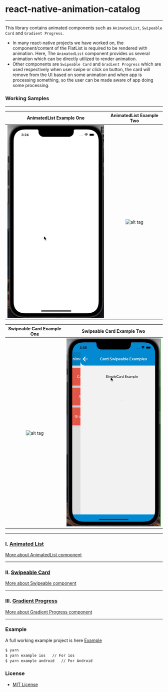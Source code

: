 # react-native-animation-catalog
-------------
This library contains animated components such as ```AnimatedList```, ```Swipeable Card``` and ```Gradient Progress```.
* In many react-native projects we have worked on, the component/content of the FlatList is required to be rendered with animation. Here, The ```AnimatedList``` component provides us several animation which can be directly utilized to render animation.
* Other components are ```Swipeable Card``` and ```Gradient Progress``` which are used respectively when user swipe or click on button, the card will remove from the UI based on some animation and when app is processing something, so the user can be made aware of app doing some processing.

### Working Samples
----
AnimatedList Example One              |  AnimatedList Example Two
:-------------------------:|:-------------------------:
![alt tag](./src/assets/leftAnimatedList.gif)|![alt tag](./src/assets/animatedFadeUpDown.gif)

Swipeable Card Example One              |  Swipeable Card Example Two
:-------------------------:|:-------------------------:
![alt tag](./src/assets/CardSwipeable.gif)|![alt tag](./src/assets/LeftSide.gif)

---
### Ⅰ. [Animated List](./src/components/AnimatedList)
[More about AnimatedList component](./src/components/AnimatedList/README.md)

---
### ⅠI. [Swipeable Card](./src/components/CardSwipeable)
[More about Swipeable component](./src/components/CardSwipeable/README.md)

---
### ⅠII. [Gradient Progress](./src/components/GradientProgress)
[More about Gradient Progress component](./src/components/GradientProgress/README.md)

---

### Example
A full working example project is here [Example](./example/)
```sh
$ yarn
$ yarn example ios   // For ios
$ yarn example android   // For Android
```

### License
* [MIT License](./LICENSE)

